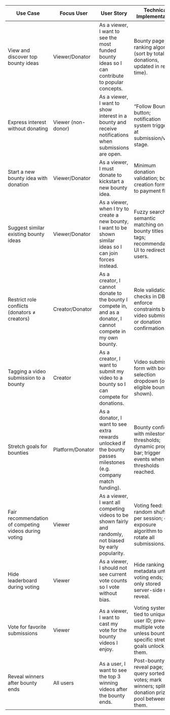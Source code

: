 | Use Case                                      | Focus User         | User Story                                                                                     | Technical Implementation                                                                      |
|-----------------------------------------------|--------------------|------------------------------------------------------------------------------------------------|----------------------------------------------------------------------------------------------|
| View and discover top bounty ideas           | Viewer/Donator     | As a viewer, I want to see the most funded bounty ideas so I can contribute to popular concepts.| Bounty page with ranking algorithm (sort by total donations, updated in real-time).           |
| Express interest without donating            | Viewer (non-donor) | As a viewer, I want to show interest in a bounty and receive notifications when submissions are open.| “Follow Bounty” button; notification system triggered at submission/voting stage.             |
| Start a new bounty idea with donation        | Viewer/Donator     | As a viewer, I must donate to kickstart a new bounty idea.                                     | Minimum donation validation; bounty creation form tied to payment flow.                      |
| Suggest similar existing bounty ideas        | Viewer/Donator     | As a viewer, when I try to create a new bounty, I want to be shown similar ideas so I can join forces instead.| Fuzzy search / semantic matching on bounty titles + tags; recommendation UI to redirect users.|
| Restrict role conflicts (donators ≠ creators)| Creator/Donator    | As a creator, I cannot donate to the bounty I compete in, and as a donator, I cannot compete in my own bounty.| Role validation checks in DB; enforce constraints before video submission or donation confirmation.|
| Tagging a video submission to a bounty       | Creator            | As a creator, I want to submit my video to a bounty so I can compete for donations.            | Video submission form with bounty selection dropdown (only eligible bounties shown).         |
| Stretch goals for bounties                   | Platform/Donator   | As a donator, I want to see extra rewards unlocked if the bounty passes milestones (e.g. company match funding).| Bounty config with milestone thresholds; dynamic progress bar; trigger events when thresholds reached.|
| Fair recommendation of competing videos during voting| Viewer             | As a viewer, I want all competing videos to be shown fairly and randomly, not biased by early popularity.| Voting feed: random shuffle per session; equal exposure algorithm to rotate all submissions.  |
| Hide leaderboard during voting               | Viewer             | As a viewer, I should not see current vote counts so I vote without bias.                      | Hide ranking metadata until voting ends; votes only stored server-side until reveal.         |
| Vote for favorite submissions                | Viewer             | As a viewer, I want to cast my vote for the bounty videos I enjoy.                             | Voting system tied to unique user ID; prevent multiple votes unless bounty-specific stretch goals unlock them.|
| Reveal winners after bounty ends             | All users          | As a user, I want to see the top 3 winning videos after the bounty ends.                       | Post-bounty reveal page; query sorted votes; mark winners; split donation prize pool between them.|
